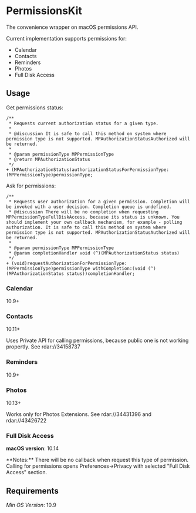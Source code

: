 # PermissionsKit

The convenience wrapper on macOS permissions API. 

Current implementation supports permissions for: 

* Calendar
* Contacts
* Reminders
* Photos
* Full Disk Access

## Usage

Get permissions status:
```objc
/**
 * Requests current authorization status for a given type.
 *
 * @discussion It is safe to call this method on system where permission type is not supported. MPAuthorizationStatusAuthorized will be returned.
 *
 * @param permissionType MPPermissionType
 * @return MPAuthorizationStatus
 */
+ (MPAuthorizationStatus)authorizationStatusForPermissionType:(MPPermissionType)permissionType;
```

Ask for permissions:
```objc
/**
 * Requests user authorization for a given permission. Completion will be invoked with a user decision. Completion queue is undefined.
 * @discussion There will be no completion when requesting MPPermissionTypeFullDiskAccess, because its status is unknown. You should implement your own callback mechanism, for example - polling authorization. It is safe to call this method on system where permission type is not supported. MPAuthorizationStatusAuthorized will be returned.
 *
 * @param permissionType MPPermissionType
 * @param completionHandler void (^)(MPAuthorizationStatus status)
 */
+ (void)requestAuthorizationForPermissionType:(MPPermissionType)permissionType withCompletion:(void (^)(MPAuthorizationStatus status))completionHandler;
```

### Calendar
10.9+

### Contacts
10.11+

<aside class="warning">
Uses Private API for calling permissions, because public one is not working propertly. See rdar://34158737 
</aside>

### Reminders
10.9+

### Photos
10.13+

<aside class="notice">
Works only for Photos Extensions. See rdar://34431396 and rdar://43426722
</aside>

### Full Disk Access
**macOS version**: 10.14

<aside class="notice">
**Notes:** There will be no callback when request this type of permission. Calling for permissions opens Preferences->Privacy with selected "Full Disk Access" section. 
</aside>

## Requirements

*Min OS Version*: 10.9
